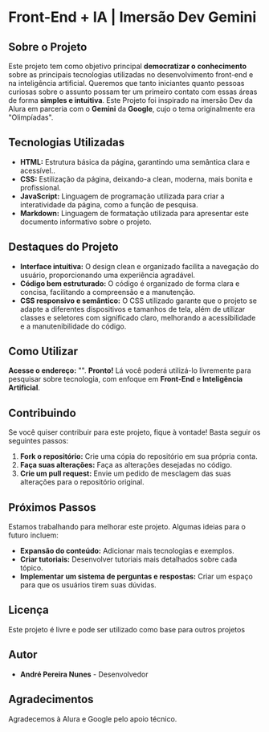 # Front-End + IA | Imersão Dev Gemini

## Sobre o Projeto

Este projeto tem como objetivo principal **democratizar o conhecimento** sobre as principais tecnologias utilizadas no desenvolvimento front-end e na inteligência artificial. Queremos que tanto iniciantes quanto pessoas curiosas sobre o assunto possam ter um primeiro contato com essas áreas de forma **simples e intuitiva**. Este Projeto foi inspirado na imersão Dev da Alura em parceria com o **Gemini** da **Google**, cujo o tema originalmente era "Olimpíadas".

## Tecnologias Utilizadas

* **HTML:** Estrutura básica da página, garantindo uma semântica clara e acessível..
* **CSS:** Estilização da página, deixando-a clean, moderna, mais bonita e profissional. 
* **JavaScript:** Linguagem de programação utilizada para criar a interatividade da página, como a função de pesquisa.
* **Markdown:** Linguagem de formatação utilizada para apresentar este documento informativo sobre o projeto.

## Destaques do Projeto

* **Interface intuitiva:** O design clean e organizado facilita a navegação do usuário, proporcionando uma experiência agradável.
* **Código bem estruturado:** O código é organizado de forma clara e concisa, facilitando a compreensão e a manutenção.
* **CSS responsivo e semântico:** O CSS utilizado garante que o projeto se adapte a diferentes dispositivos e tamanhos de tela, além de utilizar classes e seletores com significado claro, melhorando a acessibilidade e a manutenibilidade do código.

## Como Utilizar

**Acesse o endereço:**  "". **Pronto!** Lá você poderá utilizá-lo livremente para pesquisar sobre tecnologia, com enfoque em **Front-End** e **Inteligência Artificial**. 

## Contribuindo

Se você quiser contribuir para este projeto, fique à vontade! Basta seguir os seguintes passos:

1. **Fork o repositório:** Crie uma cópia do repositório em sua própria conta.
2. **Faça suas alterações:** Faça as alterações desejadas no código.
3. **Crie um pull request:** Envie um pedido de mesclagem das suas alterações para o repositório original.

## Próximos Passos

Estamos trabalhando para melhorar este projeto. Algumas ideias para o futuro incluem:

* **Expansão do conteúdo:** Adicionar mais tecnologias e exemplos.
* **Criar tutoriais:** Desenvolver tutoriais mais detalhados sobre cada tópico.
* **Implementar um sistema de perguntas e respostas:** Criar um espaço para que os usuários tirem suas dúvidas.

## Licença

Este projeto é livre e pode ser utilizado como base para outros projetos

## Autor

* **André Pereira Nunes** - Desenvolvedor

## Agradecimentos

Agradecemos à Alura e Google pelo apoio técnico.
